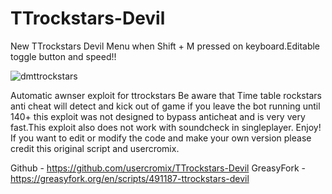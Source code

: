 # TTrockstars-Devil
New TTrockstars Devil Menu when Shift + M pressed on keyboard.Editable toggle button and speed!!

![dmttrockstars](https://github.com/usercromix/TTrockstars-Devil/assets/128599139/60f82d07-6ebb-4aec-99d9-20b4d059ef61)

Automatic awnser exploit for ttrockstars Be aware that Time table rockstars anti cheat will detect and kick out of game if you leave the bot running until 140+ this exploit was not designed to bypass anticheat and is very very fast.This exploit also does not work with soundcheck in singleplayer. Enjoy!
If you want to edit or modify the code and make your own version please credit this original script and usercromix.

Github - https://github.com/usercromix/TTrockstars-Devil
GreasyFork - https://greasyfork.org/en/scripts/491187-ttrockstars-devil
